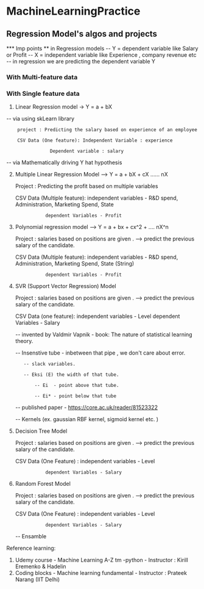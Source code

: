 # MachineLearningPractice

## Regression Model's algos and projects



*** Imp points ** in Regression models 
	-- Y = dependent variable  like Salary or Profit 
	-- X  = independent variable like Experience , company revenue etc 
	-- in regression we are predicting the dependent variable Y

### With Multi-feature data 

### With Single feature data 

  1. Linear Regression model  -> Y = a + bX

  -- via using skLearn library
  		
  		project : Predicting the salary based on experience of an employee
  		
  		CSV Data (One feature): Independent Variable : experience
  					
  					Dependent variable : salary


  -- via Mathematically driving Y hat hypothesis

  2. Multiple Linear Regression Model --> Y = a + bX + cX ...... nX
  		
  		Project : Predicting the profit based on multiple variables 
  		
  		CSV Data (Multiple feature): independent variables - R&D spend, Administration, Marketing Spend, State
  					
  					dependent Variables - Profit

  3. Polynomial regression model --> Y = a + bx + cx^2 + .... nX^n 
  		
  		Project : salaries based on positions are given . -->  predict the previous salary of the candidate.
  		
  		CSV Data (Multiple feature): independent variables - R&D spend, Administration, Marketing Spend, State (String)
  					
  					dependent Variables - Profit


  4. SVR (Support Vector Regression) Model
  		
  		Project : salaries based on positions are given . -->  predict the previous salary of the candidate.
  		
  		CSV Data (one feature): independent variables - Level 
  					dependent Variables - Salary

  		-- invented by Valdmir Vapnik - book: The nature of statistical learning theory.

  		-- Insenstive tube - inbetween that pipe , we don't care about error.

  			-- slack variables.

  			-- Eksi (E) the width of that tube.

  				-- Ei  - point above that tube.

  				-- Ei* - point below that tube

  		-- published paper - https://core.ac.uk/reader/81523322
  		
  		-- Kernels (ex. gaussian RBF kernel, sigmoid kernel etc. )

  5. Decision Tree Model
  		
  		Project : salaries based on positions are given . -->  predict the previous salary of the candidate.
  		
  		CSV Data (One Feature) : independent variables - Level
  					
  					dependent Variables - Salary

  6. Random Forest Model
  		
  		Project : salaries based on positions are given . -->  predict the previous salary of the candidate.
  		
  		CSV Data (One Feature) : independent variables - Level
  					
  					dependent Variables - Salary

  		-- Ensamble 


  Reference learning:

  1. Udemy course - Machine Learning A-Z tm -python  - Instructor : Kirill Eremenko & Hadelin
  2. Coding blocks  - Machine learning fundamental - Instructor : Prateek Narang (IIT Delhi)
